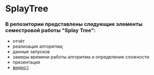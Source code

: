# SplayTree
### В репозитории представлены следующие элементы семестровой работы "Splay Tree":

+ отчёт
+ реализация алгоритма;
+ данные запусков
+ замеры времени работы алгоритма и определение сложности
+ презентация
+ [видео:)](https://www.youtube.com/watch?v=dQw4w9WgXcQ)
